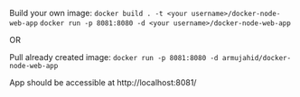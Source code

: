 Build your own image:
`docker build . -t <your username>/docker-node-web-app`
`docker run -p 8081:8080 -d <your username>/docker-node-web-app`

OR

Pull already created image:
`docker run -p 8081:8080 -d armujahid/docker-node-web-app`


App should be accessible at http://localhost:8081/